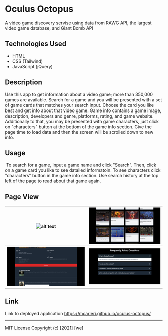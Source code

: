 # Oculus Octopus

A video game discovery servise using data from RAWG API, the largest video game database, and  Giant Bomb API

## Technologies Used

* HTML
* CSS (Tailwind)
* JavaScript (jQuery)

## Description 

Use this app to get information about a video game; more than 350,000 games are available. Search for a game and you will be presented with a set of game cards that matches your search input. Choose the card you like best and get info about that video game. Game info contains a game image, description, developers and genre, platforms, rating, and game website. Additionally to that, you may be presented with game characters, just click on "characters" button at the bottom of the game info section. Give the page time to load data and then the screen will be scrolled down to new info. 

## Usage 
​
To search for a game, input a game name and click "Search". Then, click on a game card you like to see datailed informatoin. To see characters click "characters" button in the game info section. Use search history at the top left of the page to read about that game again.
## Page View

| ![alt text](assets/img/screenshot1.png)| ![alt text](assets/img/screenshot2.png)  |
| :---:   | :-: | 
| ![alt text](assets/img/screenshot3.png)| ![alt text](assets/img/screenshot4.png) | 
## Link

Link to deployed application https://mcarieri.github.io/oculus-octopus/

---
MIT License
Copyright (c) [2021] [we]
